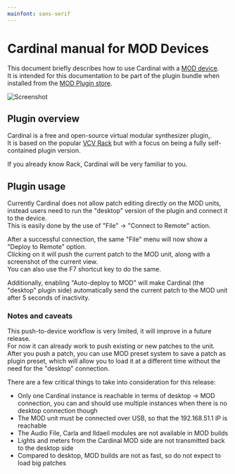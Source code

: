 ```yaml
---
mainfont: sans-serif
---
```


# Cardinal manual for MOD Devices

This document briefly describes how to use Cardinal with a [MOD device](https://www.moddevices.com/).  
It is intended for this documentation to be part of the plugin bundle when installed from the
[MOD Plugin store](https://pedalboards.moddevices.com/plugins).

![Screenshot](../src/MOD/CardinalFX.lv2/modgui/screenshot.png "Screenshot")

## Plugin overview

Cardinal is a free and open-source virtual modular synthesizer plugin,.  
It is based on the popular [VCV Rack](https://vcvrack.com/) but with a focus on being a fully self-contained plugin version.

If you already know Rack, Cardinal will be very familiar to you.

## Plugin usage

Currently Cardinal does not allow patch editing directly on the MOD units,
instead users need to run the "desktop" version of the plugin and connect it to the device.  
This is easily done by the use of "File" -> "Connect to Remote" action.

After a successful connection, the same "File" menu will now show a "Deploy to Remote" option.  
Clicking on it will push the current patch to the MOD unit, along with a screenshot of the current view.  
You can also use the F7 shortcut key to do the same.

Additionally, enabling "Auto-deploy to MOD" will make Cardinal (the "desktop" plugin side)
automatically send the current patch to the MOD unit after 5 seconds of inactivity.

### Notes and caveats

This push-to-device workflow is very limited, it will improve in a future release.  
For now it can already work to push existing or new patches to the unit.  
After you push a patch, you can use MOD preset system to save a patch as plugin preset,
which will allow you to load it at a different time without the need for the "desktop" connection.

There are a few critical things to take into consideration for this release:

- Only one Cardinal instance is reachable in terms of desktop -> MOD connection,
you can and should use multiple instances when there is no desktop connection though
- The MOD unit must be connected over USB, so that the 192.168.51.1 IP is reachable
- The Audio File, Carla and Ildaeil modules are not available in MOD builds
- Lights and meters from the Cardinal MOD side are not transmitted back to the desktop side
- Compared to desktop, MOD builds are not as fast, so do not expect to load big patches
